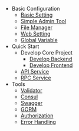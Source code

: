 * Basic Configuration
    * [Basic Setting](simple-admin/en/docs/env_setting.md)
    * [Simple Admin Tool](simple-admin/en/docs/simple-admin-tools.md)
    * [File Manager](/simple-admin/en/docs/file_manager.md)
    * [Web Setting](/simple-admin/en/docs/web-setting.md)
    * [Global Variable](/simple-admin/en/docs/global_vars.md)
* Quick Start
    * Develop Core Project
      * [Develop Backend](simple-admin/en/docs/quick_develop_example.md)
      * [Develop Frontend](simple-admin/en/docs/web_develop_example.md)
    * [API Service](simple-admin/en/docs/api_example.md)
    * [RPC Service](simple-admin/en/docs/rpc_example.md)
* Tools
    * [Validator](/simple-admin/en/docs/validator.md)
    * [Consul](/simple-admin/en/docs/consul.md)
    * [Swagger](simple-admin/en/docs/swagger.md)
    * [GORM](simple-admin/en/docs/gorm.md)
    * [Authorization](simple-admin/en/docs/authorization.md)
    * [Error Handling](simple-admin/en/docs/error_handling.md)